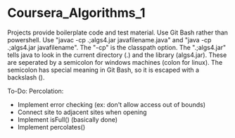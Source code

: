 # Coursera_Algorithms_1

Projects provide boilerplate code and test material.
Use Git Bash rather than powershell.
Use "javac -cp .\;algs4.jar javafilename.java" and "java -cp .\;algs4.jar javafilename".
The "-cp" is the classpath option.
The ".\;algs4.jar" tells java to look in the current directory (.) and the library (algs4.jar). These are seperated by a semicolon for windows machines (colon for linux). The semicolon has special meaning in Git Bash, so it is escaped with a backslash (\).

To-Do:
Percolation:
- Implement error checking (ex: don't allow access out of bounds)
- Connect site to adjacent sites when opening
- Implement isFull() (basically done)
- Implement percolates()